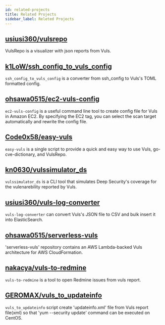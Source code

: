 ```yaml
---
id: related-projects
title: Related Projects
sidebar_label: Releted Projects
---
```


## [usiusi360/vulsrepo](https://github.com/usiusi360/vulsrepo)
VulsRepo is a visualizer with json reports from Vuls.

## [k1LoW/ssh_config_to_vuls_config](https://github.com/k1LoW/ssh_config_to_vuls_config)
`ssh_config_to_vuls_config` is a converter from ssh_config to Vuls's TOML formatted config.

## [ohsawa0515/ec2-vuls-config](https://github.com/ohsawa0515/ec2-vuls-config)
`ec2-vuls-config` is a useful command line tool to create config file for Vuls in Amazon EC2.
By specifying the EC2 tag, you can select the scan target automatically and rewrite the config file.

##  [Code0x58/easy-vuls](https://github.com/Code0x58/easy-vuls)
`easy-vuls` is a single script to provide a quick and easy way to use Vuls, go-cve-dictionary, and VulsRepo. 

## [kn0630/vulssimulator_ds](https://github.com/kn0630/vulssimulator_ds)
`vulssimulator_ds` is a CLI tool that simulates Deep Security's coverage for the vulenarebility reported by Vuls.
   
## [usiusi360/vuls-log-converter](https://github.com/usiusi360/vuls-log-converter)
`vuls-log-converter` can convert Vuls's JSON file to CSV and bulk insert it into ElasticSearch.

## [ohsawa0515/serverless-vuls](https://github.com/ohsawa0515/serverless-vuls)
'serverless-vuls' repository contains an AWS Lambda-backed Vuls architecture for AWS CloudFormation.

## [nakacya/vuls-to-redmine](https://github.com/nakacya/vuls-to-redmine)
`vuls-to-redmine` is a tool to open Redmine issues from vuls report.

## [GEROMAX/vuls_to_updateinfo](https://github.com/GEROMAX/vuls_to_updateinfo)
`vuls_to_updateinfo` script create 'updateinfo.xml' file from Vuls report file(xml) so that 'yum --security update' command can be executed on CentOS.

